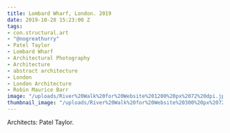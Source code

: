 ```yaml
---
title: Lombard Wharf, London. 2019
date: 2019-10-28 15:23:00 Z
tags:
- con.structural.art
- "@nogreathurry"
- Patel Taylor
- Lombard Wharf
- Architectural Photography
- Architecture
- abstract architecture
- London
- London Architecture
- Robin Maurice Barr
image: "/uploads/River%20Walk%20for%20Website%201200%20px%2072%20dpi.jpg"
thumbnail_image: "/uploads/River%20Walk%20for%20Website%20300%20px%2072%20dpi-0cf965.jpg"
---
```


Architects: Patel Taylor. 